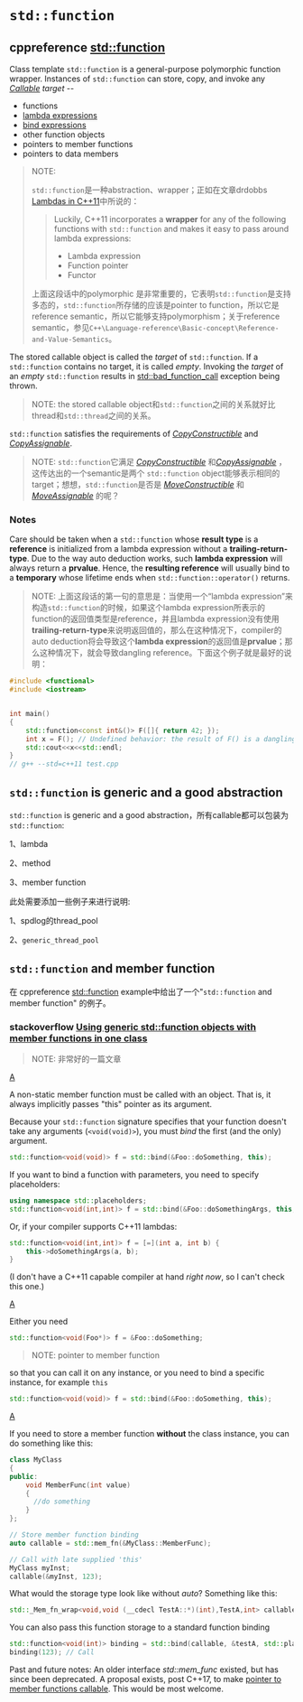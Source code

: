 # `std::function`

## cppreference [std::function](https://en.cppreference.com/w/cpp/utility/functional/function)

Class template `std::function` is a general-purpose polymorphic function wrapper. Instances of `std::function` can store, copy, and invoke any [*Callable*](https://en.cppreference.com/w/cpp/named_req/Callable) *target* -- 

- functions
- [lambda expressions](https://en.cppreference.com/w/cpp/language/lambda)
- [bind expressions](https://en.cppreference.com/w/cpp/utility/functional/bind)
- other function objects
- pointers to member functions 
- pointers to data members

> NOTE: 
>
> `std::function`是一种abstraction、wrapper；正如在文章drdobbs [Lambdas in C++11](https://www.drdobbs.com/cpp/lambdas-in-c11/240168241?pgno=2)中所说的：
>
> > Luckily, C++11 incorporates a **wrapper** for any of the following functions with `std::function` and makes it easy to pass around lambda expressions:
> >
> > - Lambda expression
> > - Function pointer
> > - Functor
>
> 上面这段话中的polymorphic 是非常重要的，它表明`std::function`是支持多态的，`std::function`所存储的应该是pointer to function，所以它是reference semantic，所以它能够支持polymorphism；关于reference semantic，参见`C++\Language-reference\Basic-concept\Reference-and-Value-Semantics`。

The stored callable object is called the *target* of `std::function`. If a `std::function` contains no target, it is called *empty*. Invoking the *target* of an *empty* `std::function` results in [std::bad_function_call](https://en.cppreference.com/w/cpp/utility/functional/bad_function_call) exception being thrown.

> NOTE: the stored callable object和`std::function`之间的关系就好比thread和`std::thread`之间的关系。

`std::function` satisfies the requirements of [*CopyConstructible*](https://en.cppreference.com/w/cpp/named_req/CopyConstructible) and [*CopyAssignable*](https://en.cppreference.com/w/cpp/named_req/CopyAssignable).

> NOTE: `std::function`它满足  [*CopyConstructible*](https://en.cppreference.com/w/cpp/named_req/CopyConstructible) 和[*CopyAssignable*](https://en.cppreference.com/w/cpp/named_req/CopyAssignable) ，这传达出的一个semantic是两个 `std::function` object能够表示相同的target；想想，`std::function`是否是 [*MoveConstructible*](https://en.cppreference.com/w/cpp/named_req/MoveConstructible) 和 [*MoveAssignable*](https://en.cppreference.com/w/cpp/named_req/MoveAssignable) 的呢？



### Notes

Care should be taken when a `std::function` whose **result type** is a **reference** is initialized from a lambda expression without a **trailing-return-type**. Due to the way auto deduction works, such **lambda expression** will always return a **prvalue**. Hence, the **resulting reference** will usually bind to a **temporary** whose lifetime ends when `std::function::operator()` returns.

> NOTE: 上面这段话的第一句的意思是：当使用一个“lambda expression”来构造`std::function`的时候，如果这个lambda expression所表示的function的返回值类型是reference，并且lambda expression没有使用**trailing-return-type**来说明返回值的，那么在这种情况下，compiler的auto deduction将会导致这个**lambda expression**的返回值是**prvalue**；那么这种情况下，就会导致dangling reference。下面这个例子就是最好的说明：

```c++
#include <functional>
#include <iostream>


int main()
{
	std::function<const int&()> F([]{ return 42; });
	int x = F(); // Undefined behavior: the result of F() is a dangling reference
	std::cout<<x<<std::endl;
}
// g++ --std=c++11 test.cpp
```





## `std::function` is generic and a good abstraction

`std::function` is generic and a good abstraction，所有callable都可以包装为`std::function`:

1、lambda

2、method

3、member function

此处需要添加一些例子来进行说明:

1、spdlog的thread_pool

2、`generic_thread_pool`



## `std::function` and member function

在 cppreference [std::function](https://en.cppreference.com/w/cpp/utility/functional/function) example中给出了一个"`std::function` and member function" 的例子。

### stackoverflow [Using generic std::function objects with member functions in one class](https://stackoverflow.com/questions/7582546/using-generic-stdfunction-objects-with-member-functions-in-one-class)

> NOTE: 非常好的一篇文章

[A](https://stackoverflow.com/a/7582576)

A non-static member function must be called with an object. That is, it always implicitly passes "this" pointer as its argument.

Because your `std::function` signature specifies that your function doesn't take any arguments (`<void(void)>`), you must *bind* the first (and the only) argument.

```cpp
std::function<void(void)> f = std::bind(&Foo::doSomething, this);
```

If you want to bind a function with parameters, you need to specify placeholders:

```cpp
using namespace std::placeholders;
std::function<void(int,int)> f = std::bind(&Foo::doSomethingArgs, this, std::placeholders::_1, std::placeholders::_2);
```

Or, if your compiler supports C++11 lambdas:

```cpp
std::function<void(int,int)> f = [=](int a, int b) {
    this->doSomethingArgs(a, b);
}
```

(I don't have a C++11 capable compiler at hand *right now*, so I can't check this one.)

[A](https://stackoverflow.com/a/7582574)

Either you need

```cpp
std::function<void(Foo*)> f = &Foo::doSomething;
```

> NOTE: pointer to member function

so that you can call it on any instance, or you need to bind a specific instance, for example `this`

```cpp
std::function<void(void)> f = std::bind(&Foo::doSomething, this);
```



[A](https://stackoverflow.com/a/40394121)

If you need to store a member function **without** the class instance, you can do something like this:

```cpp
class MyClass
{
public:
    void MemberFunc(int value)
    {
      //do something
    }
};

// Store member function binding
auto callable = std::mem_fn(&MyClass::MemberFunc);

// Call with late supplied 'this'
MyClass myInst;
callable(&myInst, 123);
```

What would the storage type look like without *auto*? Something like this:

```cpp
std::_Mem_fn_wrap<void,void (__cdecl TestA::*)(int),TestA,int> callable
```

You can also pass this function storage to a standard function binding

```cpp
std::function<void(int)> binding = std::bind(callable, &testA, std::placeholders::_1);
binding(123); // Call
```

Past and future notes: An older interface *std::mem_func* existed, but has since been deprecated. A proposal exists, post C++17, to make [pointer to member functions callable](http://www.open-std.org/jtc1/sc22/wg21/docs/papers/2016/p0312r0.pdf). This would be most welcome.
